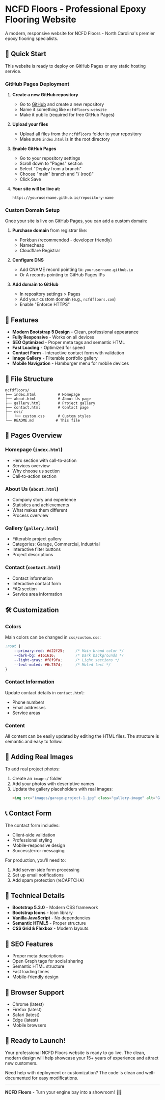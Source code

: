 # NCFD Floors - Professional Epoxy Flooring Website

A modern, responsive website for NCFD Floors - North Carolina's premier epoxy flooring specialists.

## 🚀 Quick Start

This website is ready to deploy on GitHub Pages or any static hosting service.

### GitHub Pages Deployment

1. **Create a new GitHub repository**
   - Go to [GitHub](https://github.com) and create a new repository
   - Name it something like `ncfdfloors-website`
   - Make it public (required for free GitHub Pages)

2. **Upload your files**
   - Upload all files from the `ncfdfloors` folder to your repository
   - Make sure `index.html` is in the root directory

3. **Enable GitHub Pages**
   - Go to your repository settings
   - Scroll down to "Pages" section
   - Select "Deploy from a branch"
   - Choose "main" branch and "/ (root)"
   - Click Save

4. **Your site will be live at:**
   ```
   https://yourusername.github.io/repository-name
   ```

### Custom Domain Setup

Once your site is live on GitHub Pages, you can add a custom domain:

1. **Purchase domain** from registrar like:
   - Porkbun (recommended - developer friendly)
   - Namecheap
   - Cloudflare Registrar

2. **Configure DNS**
   - Add CNAME record pointing to: `yourusername.github.io`
   - Or A records pointing to GitHub Pages IPs

3. **Add domain to GitHub**
   - In repository settings > Pages
   - Add your custom domain (e.g., `ncfdfloors.com`)
   - Enable "Enforce HTTPS"

## 🎨 Features

- **Modern Bootstrap 5 Design** - Clean, professional appearance
- **Fully Responsive** - Works on all devices
- **SEO Optimized** - Proper meta tags and semantic HTML
- **Fast Loading** - Optimized for speed
- **Contact Form** - Interactive contact form with validation
- **Image Gallery** - Filterable portfolio gallery
- **Mobile Navigation** - Hamburger menu for mobile devices

## 📁 File Structure

```
ncfdfloors/
├── index.html          # Homepage
├── about.html          # About Us page
├── gallery.html        # Project gallery
├── contact.html        # Contact page
├── css/
│   └── custom.css      # Custom styles
└── README.md          # This file
```

## 🎯 Pages Overview

### Homepage (`index.html`)
- Hero section with call-to-action
- Services overview
- Why choose us section
- Call-to-action section

### About Us (`about.html`)
- Company story and experience
- Statistics and achievements
- What makes them different
- Process overview

### Gallery (`gallery.html`)
- Filterable project gallery
- Categories: Garage, Commercial, Industrial
- Interactive filter buttons
- Project descriptions

### Contact (`contact.html`)
- Contact information
- Interactive contact form
- FAQ section
- Service area information

## 🛠️ Customization

### Colors
Main colors can be changed in `css/custom.css`:
```css
:root {
    --primary-red: #d22f25;     /* Main brand color */
    --dark-bg: #161616;         /* Dark backgrounds */
    --light-gray: #f8f9fa;      /* Light sections */
    --text-muted: #6c757d;      /* Muted text */
}
```

### Contact Information
Update contact details in `contact.html`:
- Phone numbers
- Email addresses
- Service areas

### Content
All content can be easily updated by editing the HTML files. The structure is semantic and easy to follow.

## 🎪 Adding Real Images

To add real project photos:

1. Create an `images/` folder
2. Add your photos with descriptive names
3. Update the gallery placeholders with real images:
   ```html
   <img src="images/garage-project-1.jpg" class="gallery-image" alt="Garage floor project">
   ```

## 📞 Contact Form

The contact form includes:
- Client-side validation
- Professional styling
- Mobile-responsive design
- Success/error messaging

For production, you'll need to:
1. Add server-side form processing
2. Set up email notifications
3. Add spam protection (reCAPTCHA)

## 🔧 Technical Details

- **Bootstrap 5.3.0** - Modern CSS framework
- **Bootstrap Icons** - Icon library
- **Vanilla JavaScript** - No dependencies
- **Semantic HTML5** - Proper structure
- **CSS Grid & Flexbox** - Modern layouts

## 🌟 SEO Features

- Proper meta descriptions
- Open Graph tags for social sharing
- Semantic HTML structure
- Fast loading times
- Mobile-friendly design

## 📱 Browser Support

- Chrome (latest)
- Firefox (latest)
- Safari (latest)
- Edge (latest)
- Mobile browsers

## 🎉 Ready to Launch!

Your professional NCFD Floors website is ready to go live. The clean, modern design will help showcase your 15+ years of experience and attract new customers.

Need help with deployment or customization? The code is clean and well-documented for easy modifications.

---

**NCFD Floors** - Turn your engine bay into a showroom! 🚗✨
